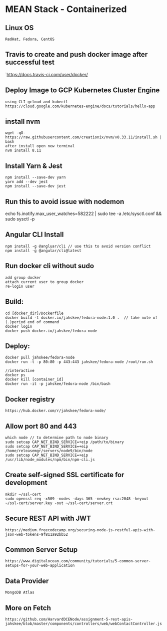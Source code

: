 # MEAN Stack - Containerized

## Linux OS
    RedHat, Fedora, CentOS

## Travis to create and push docker image after successful test
`https://docs.travis-ci.com/user/docker/

## Deploy Image to GCP Kubernetes Cluster Engine
    using CLI gcloud and kubectl 
    https://cloud.google.com/kubernetes-engine/docs/tutorials/hello-app

## install nvm
    wget -qO- https://raw.githubusercontent.com/creationix/nvm/v0.33.11/install.sh | bash
    after install open new terminal
    nvm install 8.11

## Install Yarn & Jest

    npm install --save-dev yarn
    yarn add --dev jest
    npm install --save-dev jest

## Run this to avoid issue with nodemon
echo fs.inotify.max_user_watches=582222 | sudo tee -a /etc/sysctl.conf && sudo sysctl -p


## Angular CLI Install

    npm install -g @angluar/cli // use this to avoid version conflict
    npm install -g @angular/cli@latest

## Run docker cli without sudo

    add group docker
    attach current user to group docker
    re-login user
    
## Build:

    cd [docker_dir]/Dockerfile
    docker build -t docker.io/jahskee/fedora-node:1.0 .  // take note of (.)period end of command
    docker login
    docker push docker.io/jahskee/fedora-node

## Deploy:

    docker pull jahskee/fedora-node
    docker run -t -p 80:80 -p 443:443 jahskee/fedora-node /root/run.sh
    
    //interactive
    docker ps
    docker kill [container_id]
    docker run -it -p jahskee/fedora-node /bin/bash

## Docker registry
    https://hub.docker.com/r/jahskee/fedora-node/

## Allow port 80 and 443
    which node // to determine path to node binary
    sudo setcap CAP_NET_BIND_SERVICE=+eip /path/to/binary
    sudo setcap CAP_NET_BIND_SERVICE=+eip /home/releasemgr/servers/node9/bin/node
    sudo setcap CAP_NET_BIND_SERVICE=+eip /usr/lib/node_modules/npm/bin/npm-cli.js

## Create self-signed SSL certificate for development

    mkdir ~/ssl-cert
    sudo openssl req -x509 -nodes -days 365 -newkey rsa:2048 -keyout ~/ssl-cert/server.key -out ~/ssl-cert/server.crt

## Secure REST API with JWT
    https://medium.freecodecamp.org/securing-node-js-restful-apis-with-json-web-tokens-9f811a92bb52

## Common Server Setup
    https://www.digitalocean.com/community/tutorials/5-common-server-setups-for-your-web-application
  
## Data Provider
    MongoDB Atlas
  
## More on Fetch
    https://github.com/HarvardDCENode/assignment-5-rest-apis-   jahskee/blob/master/components/controllers/web/webContactController.js


